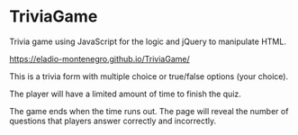 # TriviaGame
Trivia game using JavaScript for the logic and jQuery to manipulate HTML.

https://eladio-montenegro.github.io/TriviaGame/

This is a trivia form with multiple choice or true/false options (your choice).

The player will have a limited amount of time to finish the quiz. 


The game ends when the time runs out. The page will reveal the number of questions that players answer correctly and incorrectly.